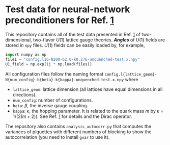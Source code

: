 # Test data for neural-network preconditioners for Ref. [1]
This repository contains all of the test data presented in Ref. [1] of two-dimensional, two-flavor $U(1)$ lattice gauge theories. ***Angles*** of $U(1)$ fields are stored in `npy` files. $U(1)$ fields can be easily loaded by, for example,
```python
import numpy as np
file1 = "config.l16-N200-b2.0-k0.276-unquenched-test.x.npy"
U1_field = np.exp(1j * np.load(files))
```

All configuration files follow the naming format `config.l{lattice_geom}-N{num_config}-b{beta}-k{kappa}-unquenched-test.x.npy` where
  - `lattice_geom`: lattice dimension (all lattices have equal dimensions in all directions).
  - `num_config`: number of configurations.
  - `beta`: $\beta$, the inverse gauge coupling.
  - `kappa`: $\kappa$, the hopping parameter. It is related to the quark mass $m$ by $\kappa = 1/(2(m+2))$.
See Ref. [1] for details and the Dirac operator.

The repository also contains `analysis_autocorr.py` that computes the variances of plquettes with different numbers of blocking to show the autocorrelation (you need to install `gvar` to use it).

[1]: <https://arxiv.org/abs/2208.02728>

